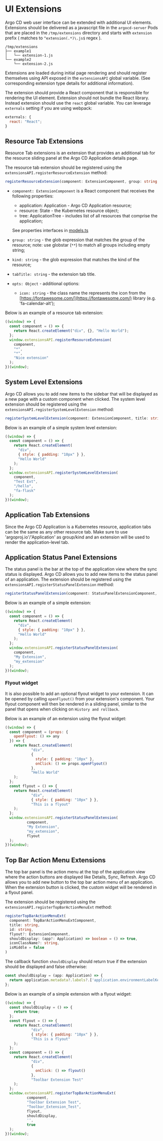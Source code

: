 # UI Extensions

Argo CD web user interface can be extended with additional UI elements. Extensions should be delivered as a javascript file
in the `argocd-server` Pods that are placed in the `/tmp/extensions` directory and starts with `extension` prefix ( matches to `^extension(.*)\.js$` regex ).

```
/tmp/extensions
├── example1
│   └── extension-1.js
└── example2
    └── extension-2.js
```

Extensions are loaded during initial page rendering and should register themselves using API exposed in the `extensionsAPI` global variable. (See
corresponding extension type details for additional information).

The extension should provide a React component that is responsible for rendering the UI element. Extension should not bundle the React library.
Instead extension should use the `react` global variable. You can leverage `externals` setting if you are using webpack:

```js
externals: {
  react: "React";
}
```

## Resource Tab Extensions

Resource Tab extensions is an extension that provides an additional tab for the resource sliding panel at the Argo CD Application details page.

The resource tab extension should be registered using the `extensionsAPI.registerResourceExtension` method:

```typescript
registerResourceExtension(component: ExtensionComponent, group: string, kind: string, tabTitle: string)
```

- `component: ExtensionComponent` is a React component that receives the following properties:

  - application: Application - Argo CD Application resource;
  - resource: State - the Kubernetes resource object;
  - tree: ApplicationTree - includes list of all resources that comprise the application;

  See properties interfaces in [models.ts](https://github.com/argoproj/argo-cd/blob/master/ui/src/app/shared/models.ts)

- `group: string` - the glob expression that matches the group of the resource; note: use globstar (`**`) to match all groups including empty string;
- `kind: string` - the glob expression that matches the kind of the resource;
- `tabTitle: string` - the extension tab title.
- `opts: Object` - additional options:
  - `icon: string` - the class name the represents the icon from the [https://fontawesome.com/](https://fontawesome.com/) library (e.g. 'fa-calendar-alt');

Below is an example of a resource tab extension:

```javascript
((window) => {
  const component = () => {
    return React.createElement("div", {}, "Hello World");
  };
  window.extensionsAPI.registerResourceExtension(
    component,
    "*",
    "*",
    "Nice extension"
  );
})(window);
```

## System Level Extensions

Argo CD allows you to add new items to the sidebar that will be displayed as a new page with a custom component when clicked. The system level extension should be registered using the `extensionsAPI.registerSystemLevelExtension` method:

```typescript
registerSystemLevelExtension(component: ExtensionComponent, title: string, options: {icon?: string})
```

Below is an example of a simple system level extension:

```javascript
((window) => {
  const component = () => {
    return React.createElement(
      "div",
      { style: { padding: "10px" } },
      "Hello World"
    );
  };
  window.extensionsAPI.registerSystemLevelExtension(
    component,
    "Test Ext",
    "/hello",
    "fa-flask"
  );
})(window);
```

## Application Tab Extensions

Since the Argo CD Application is a Kubernetes resource, application tabs can be the same as any other resource tab.
Make sure to use 'argoproj.io'/'Application' as group/kind and an extension will be used to render the application-level tab.

## Application Status Panel Extensions

The status panel is the bar at the top of the application view where the sync status is displayed. Argo CD allows you to add new items to the status panel of an application. The extension should be registered using the `extensionsAPI.registerStatusPanelExtension` method:

```typescript
registerStatusPanelExtension(component: StatusPanelExtensionComponent, title: string, id: string, flyout?: ExtensionComponent)
```

Below is an example of a simple extension:

```javascript
((window) => {
  const component = () => {
    return React.createElement(
      "div",
      { style: { padding: "10px" } },
      "Hello World"
    );
  };
  window.extensionsAPI.registerStatusPanelExtension(
    component,
    "My Extension",
    "my_extension"
  );
})(window);
```

### Flyout widget

It is also possible to add an optional flyout widget to your extension. It can be opened by calling `openFlyout()` from your extension's component. Your flyout component will then be rendered in a sliding panel, similar to the panel that opens when clicking on `History and rollback`.

Below is an example of an extension using the flyout widget:


```javascript
((window) => {
  const component = (props: {
    openFlyout: () => any
  }) => {
    return React.createElement(
            "div",
            {
              style: { padding: "10px" },
              onClick: () => props.openFlyout()
            },
            "Hello World"
    );
  };
  const flyout = () => {
    return React.createElement(
            "div",
            { style: { padding: "10px" } },
            "This is a flyout"
    );
  };
  window.extensionsAPI.registerStatusPanelExtension(
          component,
          "My Extension",
          "my_extension",
          flyout
  );
})(window);
```

## Top Bar Action Menu Extensions

The top bar panel is the action menu at the top of the application view where the action buttons are displayed like Details, Sync, Refresh. Argo CD allows you to add new button to the top bar action menu of an application.
When the extension button is clicked, the custom widget will be rendered in a flyout panel.

The extension should be registered using the `extensionsAPI.registerTopBarActionMenuExt` method:

```typescript
registerTopBarActionMenuExt(
  component: TopBarActionMenuExtComponent,
  title: string,
  id: string,
  flyout?: ExtensionComponent,
  shouldDisplay: (app?: Application) => boolean = () => true,
  iconClassName?: string,
  isMiddle = false
)
```

The callback function `shouldDisplay` should return true if the extension should be displayed and false otherwise:

```typescript
const shouldDisplay = (app: Application) => {
  return application.metadata?.labels?.['application.environmentLabelKey'] === "prd";
};
```

Below is an example of a simple extension with a flyout widget:

```javascript
((window) => {
  const shouldDisplay = () => {
    return true;
  };
  const flyout = () => {
    return React.createElement(
            "div",
            { style: { padding: "10px" } },
            "This is a flyout"
    );
  };
  const component = () => {
    return React.createElement(
            "div",
            {
              onClick: () => flyout()
            },
            "Toolbar Extension Test"
    );
  };
  window.extensionsAPI.registerTopBarActionMenuExt(
          component,
          "Toolbar Extension Test",
          "Toolbar_Extension_Test",
          flyout,
          shouldDisplay,
          '',
          true
  );
})(window);
```
